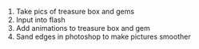 1. Take pics of treasure box and gems
2. Input into flash
3. Add animations to treasure box and gem
4. Sand edges in photoshop to make pictures smoother